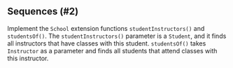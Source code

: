 ## Sequences (#2)

Implement the `School` extension functions `studentInstructors()` and
`studentsOf()`. The `studentInstructors()` parameter is a `Student`, and it
finds all instructors that have classes with this student. `studentsOf()` takes
`Instructor` as a parameter and finds all students that attend classes with this
instructor.
